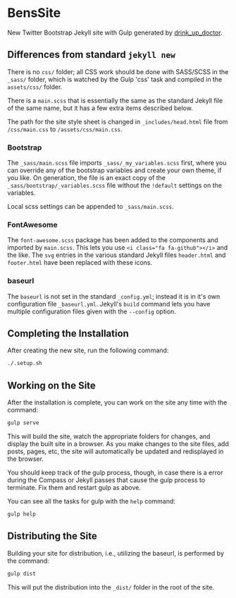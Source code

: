 # BensSite

New Twitter Bootstrap Jekyll site with Gulp generated by
[drink_up_doctor](https://github.com/tamouse/drink_up_doctor).

## Differences from standard `jekyll new`

There is no `css/` folder; all CSS work should be done with SASS/SCSS
in the `_sass/` folder, which is watched by the Gulp 'css' task and
compiled in the `assets/css/` folder.

There is a `main.scss` that is essentially the same as the standard
Jekyll file of the same name, but it has a few extra items described
below.

The path for the site style sheet is changed in `_includes/head.html`
file from `/css/main.css` to `/assets/css/main.css`.

### Bootstrap

The `_sass/main.scss` file imports `_sass/_my_variables.scss` first,
where you can override any of the bootstrap variables and create your
own theme, if you like. On generation, the file is an exact copy of
the `_sass/bootstrap/_variables.scss` file without the `!default`
settings on the variables.

Local scss settings can be appended to `_sass/main.scss`.

### FontAwesome

The `font-awesome.scss` package has been added to the components and
imported by `main.scss`. This lets you use `<i class="fa
fa-github"></i>` and the like. The `svg` entries in the various
standard Jekyll files `header.html` and `footer.html` have been
replaced with these icons.

### baseurl

The `baseurl` is not set in the standard `_config.yml`; instead it is
in it's own configuration file `_baseurl.yml`. Jekyll's `build`
command lets you have multiple configuration files given with the
`--config` option.

## Completing the Installation

After creating the new site, run the following command:

``` bash
./.setup.sh
```

## Working on the Site

After the installation is complete, you can work on the site any time
with the command:

``` bash
gulp serve
```

This will build the site, watch the appropriate folders for changes,
and display the built site in a browser. As you make changes to the
site files, add posts, pages, etc, the site will automatically be
updated and redisplayed in the browser.

You should keep track of the gulp process, though, in case there is a
error during the Compass or Jekyll passes that cause the gulp process
to terminate. Fix them and restart gulp as above.

You can see all the tasks for gulp with the `help` command:

``` bash
gulp help
```


## Distributing the Site

Building your site for distribution, i.e., utilizing the baseurl, is
performed by the command:

``` bash
gulp dist
```

This will put the distribution into the `_dist/` folder in the root of
the site.
